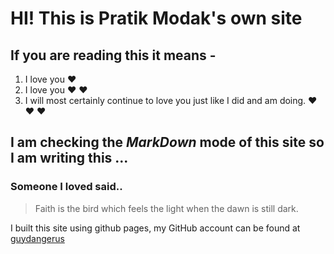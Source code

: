 # HI! This is Pratik Modak's own site
## If you are reading this it means -
1. I love you :heart:
2. I love you :heart: :heart:
3. I will most certainly continue to love you just like I did and am doing. :heart: :heart: :heart:

I am checking the *MarkDown* mode of this site so I am writing this ...
-----------------------------------------------------------------------
### Someone I loved said..
> Faith is the bird which feels the light when the dawn is still dark.

I built this site using github pages, my GitHub account can be found at [guydangerus](github.com/guydangerus)
